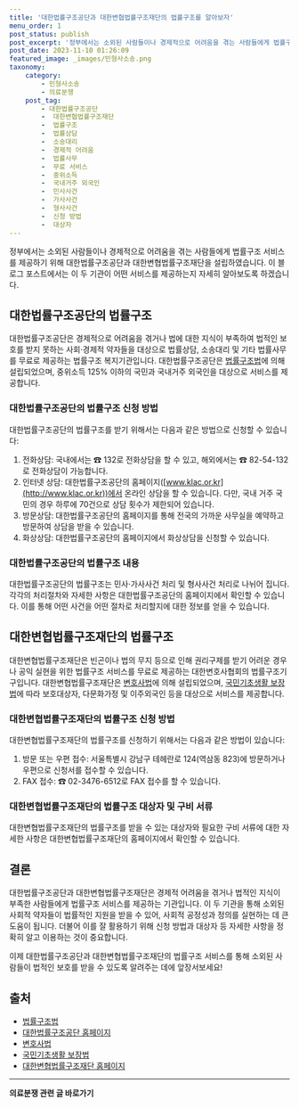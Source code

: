 ```yaml
---
title: '대한법률구조공단과 대한변협법률구조재단의 법률구조를 알아보자'
menu_order: 1
post_status: publish
post_excerpt: '정부에서는 소외된 사람들이나 경제적으로 어려움을 겪는 사람들에게 법률구조 서비스를 제공하기 위해 대한법률구조공단과 대한변협법률구조재단을 설립하였습니다. 이 블로그 포스트에서는 이 두 기관이 어떤 서비스를 제공하는지 자세히 알아보도록 하겠습니다.'
post_date: 2023-11-10 01:26:09
featured_image: _images/민형사소송.png
taxonomy:
    category:
        - 민형사소송
        - 의료분쟁
    post_tag:
        - 대한법률구조공단
        -  대한변협법률구조재단
        -  법률구조
        -  법률상담
        -  소송대리
        -  경제적 어려움
        -  법률사무
        -  무료 서비스
        -  중위소득
        -  국내거주 외국인
        -  민사사건
        -  가사사건
        -  형사사건
        -  신청 방법
        -  대상자
---
```



정부에서는 소외된 사람들이나 경제적으로 어려움을 겪는 사람들에게 법률구조 서비스를 제공하기 위해 대한법률구조공단과 대한변협법률구조재단을 설립하였습니다. 이 블로그 포스트에서는 이 두 기관이 어떤 서비스를 제공하는지 자세히 알아보도록 하겠습니다.

## 대한법률구조공단의 법률구조

대한법률구조공단은 경제적으로 어려움을 겪거나 법에 대한 지식이 부족하여 법적인 보호를 받지 못하는 사회·경제적 약자들을 대상으로 법률상담, 소송대리 및 기타 법률사무를 무료로 제공하는 법률구조 복지기관입니다. 대한법률구조공단은 [법률구조법](https://www.law.go.kr/%EB%B2%95%EB%A0%B9/법률구조법)에 의해 설립되었으며, 중위소득 125% 이하의 국민과 국내거주 외국인을 대상으로 서비스를 제공합니다.

### 대한법률구조공단의 법률구조 신청 방법

대한법률구조공단의 법률구조를 받기 위해서는 다음과 같은 방법으로 신청할 수 있습니다:

1. 전화상담: 국내에서는 ☎ 132로 전화상담을 할 수 있고, 해외에서는 ☎ 82-54-132로 전화상담이 가능합니다.
2. 인터넷 상담: 대한법률구조공단의 홈페이지([www.klac.or.kr](http://www.klac.or.kr))에서 온라인 상담을 할 수 있습니다. 다만, 국내 거주 국민의 경우 하루에 70건으로 상담 횟수가 제한되어 있습니다.
3. 방문상담: 대한법률구조공단의 홈페이지를 통해 전국의 가까운 사무실을 예약하고 방문하여 상담을 받을 수 있습니다.
4. 화상상담: 대한법률구조공단의 홈페이지에서 화상상담을 신청할 수 있습니다.

### 대한법률구조공단의 법률구조 내용

대한법률구조공단의 법률구조는 민사·가사사건 처리 및 형사사건 처리로 나뉘어 집니다. 각각의 처리절차와 자세한 사항은 대한법률구조공단의 홈페이지에서 확인할 수 있습니다. 이를 통해 어떤 사건을 어떤 절차로 처리할지에 대한 정보를 얻을 수 있습니다.

## 대한변협법률구조재단의 법률구조

대한변협법률구조재단은 빈곤이나 법의 무지 등으로 인해 권리구제를 받기 어려운 경우나 공익 실현을 위한 법률구조 서비스를 무료로 제공하는 대한변호사협회의 법률구조기구입니다. 대한변협법률구조재단은 [변호사법](https://www.law.go.kr/%EB%B2%95%EB%A0%B9/변호사법)에 의해 설립되었으며, [국민기초생활 보장법](http://www.law.go.kr/lsSc.do?menuId=6&subMenuId=62&nid=9116)에 따라 보호대상자, 다문화가정 및 이주외국인 등을 대상으로 서비스를 제공합니다.

### 대한변협법률구조재단의 법률구조 신청 방법

대한변협법률구조재단의 법률구조를 신청하기 위해서는 다음과 같은 방법이 있습니다:

1. 방문 또는 우편 접수: 서울특별시 강남구 테헤란로 124(역삼동 823)에 방문하거나 우편으로 신청서를 접수할 수 있습니다.
2. FAX 접수: ☎ 02-3476-6512로 FAX 접수를 할 수 있습니다.

### 대한변협법률구조재단의 법률구조 대상자 및 구비 서류

대한변협법률구조재단의 법률구조를 받을 수 있는 대상자와 필요한 구비 서류에 대한 자세한 사항은 대한변협법률구조재단의 홈페이지에서 확인할 수 있습니다.

## 결론

대한법률구조공단과 대한변협법률구조재단은 경제적 어려움을 겪거나 법적인 지식이 부족한 사람들에게 법률구조 서비스를 제공하는 기관입니다. 이 두 기관을 통해 소외된 사회적 약자들이 법률적인 지원을 받을 수 있어, 사회적 공정성과 정의를 실현하는 데 큰 도움이 됩니다. 더불어 이를 잘 활용하기 위해 신청 방법과 대상자 등 자세한 사항을 정확히 알고 이용하는 것이 중요합니다.

이제 대한법률구조공단과 대한변협법률구조재단의 법률구조 서비스를 통해 소외된 사람들이 법적인 보호를 받을 수 있도록 알려주는 데에 앞장서보세요!

## 출처

- [법률구조법](https://www.law.go.kr/%EB%B2%95%EB%A0%B9/법률구조법)
- [대한법률구조공단 홈페이지](http://www.klac.or.kr)
- [변호사법](https://www.law.go.kr/%EB%B2%95%EB%A0%B9/변호사법)
- [국민기초생활 보장법](https://www.law.go.kr/%EB%B2%95%EB%A0%B9/국민기초생활보장법)
- [대한변협법률구조재단 홈페이지](https://bhrf.or.kr)
<!-- wp:separator -->
<hr class="wp-block-separator has-alpha-channel-opacity"/>
<!-- /wp:separator -->

<!-- wp:group {"backgroundColor":"base","layout":{"type":"constrained"}} -->
<div class="wp-block-group has-base-background-color has-background"><!-- wp:paragraph {"align":"center","fontSize":"medium"} -->
<p class="has-text-align-center has-large-font-size"><strong>의료분쟁 관련 글 바로가기</strong></p>
<!-- /wp:paragraph -->


<!-- wp:latest-posts
{"categories":[{"id":19793,"count":19,"description":"","link":"https://uknowlaw.com/category/%ec%9d%98%eb%a3%8c%eb%b6%84%ec%9f%81/","name":"의료분쟁","slug":"의료분쟁","taxonomy":"category","parent":0,"meta":[],"_links":{"self":[{"href":"https://uknowlaw.com/wp-json/wp/v2/categories/19793"}],"collection":[{"href":"https://uknowlaw.com/wp-json/wp/v2/categories"}],"about":[{"href":"https://uknowlaw.com/wp-json/wp/v2/taxonomies/category"}],"wp:post_type":[{"href":"https://uknowlaw.com/wp-json/wp/v2/posts?categories=19793"}],"curies":[{"name":"wp","href":"https://api.w.org/{rel}","templated":true}]}}],"postsToShow":100,"excerptLength":28,"postLayout":"grid","columns":2,"featuredImageAlign":"left","featuredImageSizeSlug":"large","fontSize":"small"} /--></div>
<!-- /wp:group -->